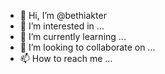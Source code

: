 - 👋 Hi, I’m @bethiakter
- 👀 I’m interested in ...
- 🌱 I’m currently learning ...
- 💞️ I’m looking to collaborate on ...
- 📫 How to reach me ...

<!---
bethiakter/bethiakter is a ✨ special ✨ repository because its `README.md` (this file) appears on your GitHub profile.
You can click the Preview link to take a look at your changes.
--->
